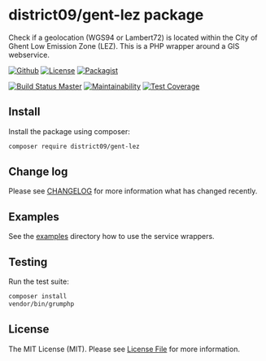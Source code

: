# district09/gent-lez package

Check if a geolocation (WGS94 or Lambert72) is located within the City of Ghent
Low Emission Zone (LEZ). This is a PHP wrapper around a GIS webservice.

[![Github][github-badge]][github-link]
[![License][license-badge]][license-link]
[![Packagist][packagist-version-badge]][packagist-version-link]

[![Build Status Master][travis-badge]][travis-link]
[![Maintainability][codeclimate-maint-badge]][codeclimate-maint-link]
[![Test Coverage][codeclimate-cover-badge]][codeclimate-cover-link]

## Install

Install the package using composer:

```bash
composer require district09/gent-lez
```

## Change log

Please see [CHANGELOG](CHANGELOG.md) for more information what has changed
recently.

## Examples

See the [examples](examples) directory how to use the service wrappers.

## Testing

Run the test suite:

``` bash
composer install
vendor/bin/grumphp
```

## License

The MIT License (MIT). Please see [License File](LICENSE.md) for more
information.

[github-badge]: https://img.shields.io/badge/github-District09_Gent_LEZ-blue.svg?logo=github&style=flat-square
[github-link]: https://github.com/digipolisgent/php_package_gent-lez

[license-badge]: https://img.shields.io/github/license/digipolisgent/php_package_gent-lez?style=flat-square
[license-link]: LICENSE.md

[packagist-version-badge]: https://img.shields.io/packagist/v/digipolisgent/php_package_gent-lez?style=flat-square&include_prereleases
[packagist-version-link]: https://packagist.org/packages/digipolisgent/php_package_gent-lez

[travis-badge]: https://img.shields.io/travis/com/digipolisgent/php_package_gent-lez/1.x.svg?label=1.x&logo=travis&style=flat-square
[travis-link]: https://travis-ci.com/digipolisgent/php_package_gent-lez/branches

[codeclimate-maint-badge]: https://img.shields.io/codeclimate/maintainability/digipolisgent/php_package_gent-lez?logo=code-climate&style=flat-square
[codeclimate-maint-link]: https://codeclimate.com/github/digipolisgent/php_package_gent-lez
[codeclimate-cover-badge]: https://img.shields.io/codeclimate/coverage/digipolisgent/php_package_gent-lez?logo=code-climate&style=flat-square
[codeclimate-cover-link]: https://codeclimate.com/github/digipolisgent/php_package_gent-lez
